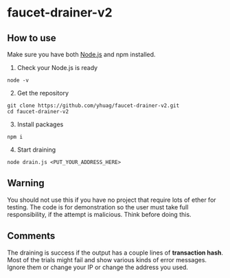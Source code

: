 # faucet-drainer-v2

## How to use
Make sure you have both [Node.js](https://nodejs.org) and npm installed.
1. Check your Node.js is ready
```
node -v
```
2. Get the repository
```
git clone https://github.com/yhuag/faucet-drainer-v2.git
cd faucet-drainer-v2
```
3. Install packages
```
npm i
```
4. Start draining
```
node drain.js <PUT_YOUR_ADDRESS_HERE>
```

## Warning
You should not use this if you have no project that require lots of ether for testing. The code is for demonstration so the user must take full responsibility, if the attempt is malicious. Think before doing this.

## Comments
The draining is success if the output has a couple lines of **transaction hash**. Most of the trials might fail and show various kinds of error messages. Ignore them or change your IP or change the address you used.